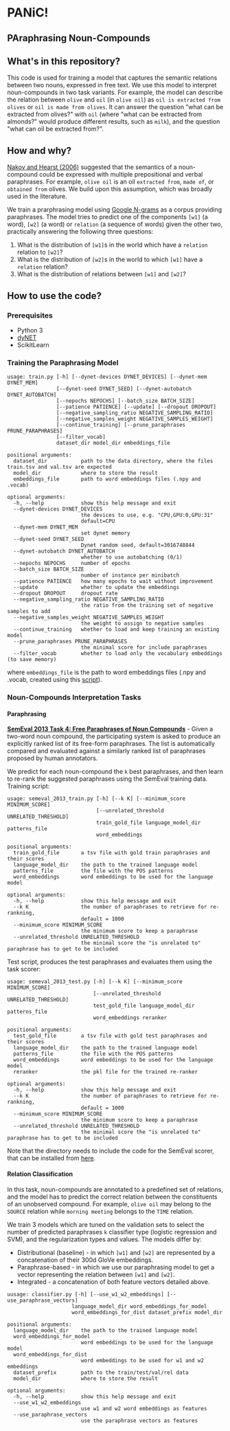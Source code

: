 # **PANiC!**
## **PA**raphrasing **N**oun-**C**ompounds

## What's in this repository?

This code is used for training a model that captures the semantic relations between two nouns, expressed in free text. We use this model to interpret noun-compounds in two task variants. 
For example, the model can describe the relation between `olive` and `oil` (in `olive oil`) as 
`oil is extracted from olives` or `oil is made from olives`. 
It can answer the question "what can be extracted from olives?" with `oil` 
(where "what can be extracted from almonds?" would produce different results, such as `milk`), 
and the question "what can oil be extracted from?".

## How and why?

[Nakov and Hearst (2006)](https://link.springer.com/chapter/10.1007/11861461_25) suggested that the semantics of a noun-compound could be expressed with multiple prepositional and verbal paraphrases. 
For example, `olive oil` is an oil `extracted from`, `made of`, or `obtained from` olives. 
We build upon this assumption, which was broadly used in the literature. 

We train a prarphrasing model using [Google N-grams](https://books.google.com/ngrams) as a corpus providing paraphrases. The model tries to predict one of the components 
`[w1]` (a word), `[w2]` (a word) or `relation` (a sequence of words) given the other two,
 practically answering the following three questions:

1. What is the distribution of `[w1]`s in the world which have a `relation` relation to `[w2]`?
2. What is the distribution of `[w2]`s in the world to which `[w1]` have a `relation` relation?
3. What is the distribution of relations between `[w1]` and `[w2]`?

## How to use the code?

### Prerequisites

- Python 3
- [dyNET](https://dynet.readthedocs.io)
- ScikitLearn

### Training the Paraphrasing Model

```
usage: train.py [-h] [--dynet-devices DYNET_DEVICES] [--dynet-mem DYNET_MEM]
                [--dynet-seed DYNET_SEED] [--dynet-autobatch DYNET_AUTOBATCH]
                [--nepochs NEPOCHS] [--batch_size BATCH_SIZE]
                [--patience PATIENCE] [--update] [--dropout DROPOUT]
                [--negative_sampling_ratio NEGATIVE_SAMPLING_RATIO]
                [--negative_samples_weight NEGATIVE_SAMPLES_WEIGHT]
                [--continue_training] [--prune_paraphrases PRUNE_PARAPHRASES]
                [--filter_vocab]
                dataset_dir model_dir embeddings_file

positional arguments:
  dataset_dir           path to the data directory, where the files train.tsv and val.tsv are expected
  model_dir             where to store the result
  embeddings_file       path to word embeddings files (.npy and .vocab)

optional arguments:
  -h, --help            show this help message and exit
  --dynet-devices DYNET_DEVICES
                        the devices to use, e.g. "CPU,GPU:0,GPU:31"
                        default=CPU
  --dynet-mem DYNET_MEM
                        set dynet memory
  --dynet-seed DYNET_SEED
                        Dynet random seed, default=3016748844
  --dynet-autobatch DYNET_AUTOBATCH
                        whether to use autobatching (0/1)
  --nepochs NEPOCHS     number of epochs
  --batch_size BATCH_SIZE
                        number of instance per minibatch
  --patience PATIENCE   how many epochs to wait without improvement
  --update              whether to update the embeddings
  --dropout DROPOUT     dropout rate
  --negative_sampling_ratio NEGATIVE_SAMPLING_RATIO
                        the ratio from the training set of negative samples to add
  --negative_samples_weight NEGATIVE_SAMPLES_WEIGHT
                        the weight to assign to negative samples
  --continue_training   whether to load and keep training an existing model
  --prune_paraphrases PRUNE_PARAPHRASES
                        the minimal score for include paraphrases
  --filter_vocab        whether to load only the vocabulary embeddings (to save memory)
```

where `embeddings_file` is the path to word embeddings files 
(.npy and .vocab, created using this [script](https://github.com/vered1986/PythonUtils/blob/master/word_embeddings/format_convertion/convert_text_embeddings_to_binary.py)).

### Noun-Compounds Interpretation Tasks

#### Paraphrasing

**[SemEval 2013 Task 4: Free Paraphrases of Noun Compounds](https://www.cs.york.ac.uk/semeval-2013/task4/index.php)** - 
Given a two-word noun compound, the participating system is asked to produce 
an explicitly ranked list of its free-form paraphrases. The list is automatically compared and evaluated against a similarly ranked list of paraphrases proposed by human annotators.

We predict for each noun-compound the `k` best paraphrases, and then learn to re-rank the suggested paraphrases using the SemEval training data. Training script:

```
usage: semeval_2013_train.py [-h] [--k K] [--minimum_score MINIMUM_SCORE]
                             [--unrelated_threshold UNRELATED_THRESHOLD]
                             train_gold_file language_model_dir patterns_file
                             word_embeddings

positional arguments:
  train_gold_file       a tsv file with gold train paraphrases and their scores
  language_model_dir    the path to the trained language model
  patterns_file         the file with the POS patterns
  word_embeddings       word embeddings to be used for the language model

optional arguments:
  -h, --help            show this help message and exit
  --k K                 the number of paraphrases to retrieve for re-rankning,
                        default = 1000
  --minimum_score MINIMUM_SCORE
                        the minimum score to keep a paraphrase
  --unrelated_threshold UNRELATED_THRESHOLD
                        the minimal score the "is unrelated to" paraphrase has to get to be included

```

Test script, produces the test paraphrases and evaluates them using the task scorer:

```
usage: semeval_2013_test.py [-h] [--k K] [--minimum_score MINIMUM_SCORE]
                            [--unrelated_threshold UNRELATED_THRESHOLD]
                            test_gold_file language_model_dir patterns_file
                            word_embeddings reranker

positional arguments:
  test_gold_file        a tsv file with gold test paraphrases and their scores
  language_model_dir    the path to the trained language model
  patterns_file         the file with the POS patterns
  word_embeddings       word embeddings to be used for the language model
  reranker              the pkl file for the trained re-ranker

optional arguments:
  -h, --help            show this help message and exit
  --k K                 the number of paraphrases to retrieve for re-rankning,
                        default = 1000
  --minimum_score MINIMUM_SCORE
                        the minimum score to keep a paraphrase
  --unrelated_threshold UNRELATED_THRESHOLD
                        the minimal score the "is unrelated to" paraphrase has to get to be included
```

Note that the directory needs to include the code for the SemEval scorer, that can be installed from [here](https://www.cs.york.ac.uk/semeval-2013/task4/index.php%3Fid=data.html).


#### Relation Classification

In this task, noun-compounds are annotated to a predefined set of relations, and the model has to predict the correct 
relation between the constituents of an unobserved compound. For example, `olive oil` may belong to the `SOURCE` relation 
while `morning meeting` belongs to the `TIME` relation. 

We train 3 models which are tuned on the validation sets to select the number of predicted paraphrases `k` classifier type (logistic regression and SVM), and the regularization types and values. The models differ by:

* Distributional (baseline) - in which `[w1]` and `[w2]` are represented by a concatenation of their 300d GloVe embeddings.
* Paraphrase-based - in which we use our paraphrasing model to get a vector representing the relation between `[w1]` and `[w2]`.
* Integrated - a concatenation of both feature vectors detailed above.  

```
uusage: classifier.py [-h] [--use_w1_w2_embeddings] [--use_paraphrase_vectors]
                     language_model_dir word_embeddings_for_model
                     word_embeddings_for_dist dataset_prefix model_dir

positional arguments:
  language_model_dir    the path to the trained language model
  word_embeddings_for_model
                        word embeddings to be used for the language model
  word_embeddings_for_dist
                        word embeddings to be used for w1 and w2 embeddings
  dataset_prefix        path to the train/test/val/rel data
  model_dir             where to store the result

optional arguments:
  -h, --help            show this help message and exit
  --use_w1_w2_embeddings
                        use w1 and w2 word embeddings as features
  --use_paraphrase_vectors
                        use the paraphrase vectors as features

```
